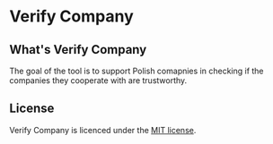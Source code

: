 # Verify Company

## What's Verify Company
The goal of the tool is to support Polish comapnies in checking if the companies they cooperate with are trustworthy.

## License
Verify Company is licenced under the [MIT license](license).
